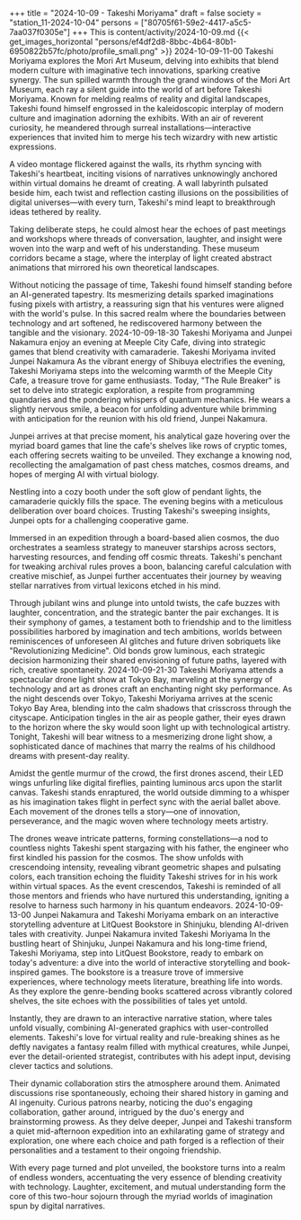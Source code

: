 +++
title = "2024-10-09 - Takeshi Moriyama"
draft = false
society = "station_11-2024-10-04"
persons = ["80705f61-59e2-4417-a5c5-7aa037f0305e"]
+++
This is content/activity/2024-10-09.md
{{< get_images_horizontal "persons/ef4df2d8-8bbc-4b64-80b1-6950822b57fc/photo/profile_small.png" >}}
2024-10-09-11-00
Takeshi Moriyama explores the Mori Art Museum, delving into exhibits that blend modern culture with imaginative tech innovations, sparking creative synergy.
The sun spilled warmth through the grand windows of the Mori Art Museum, each ray a silent guide into the world of art before Takeshi Moriyama. Known for melding realms of reality and digital landscapes, Takeshi found himself engrossed in the kaleidoscopic interplay of modern culture and imagination adorning the exhibits. With an air of reverent curiosity, he meandered through surreal installations—interactive experiences that invited him to merge his tech wizardry with new artistic expressions.

A video montage flickered against the walls, its rhythm syncing with Takeshi's heartbeat, inciting visions of narratives unknowingly anchored within virtual domains he dreamt of creating. A wall labyrinth pulsated beside him, each twist and reflection casting illusions on the possibilities of digital universes—with every turn, Takeshi's mind leapt to breakthrough ideas tethered by reality.

Taking deliberate steps, he could almost hear the echoes of past meetings and workshops where threads of conversation, laughter, and insight were woven into the warp and weft of his understanding. These museum corridors became a stage, where the interplay of light created abstract animations that mirrored his own theoretical landscapes.

Without noticing the passage of time, Takeshi found himself standing before an AI-generated tapestry. Its mesmerizing details sparked imaginations fusing pixels with artistry, a reassuring sign that his ventures were aligned with the world's pulse. In this sacred realm where the boundaries between technology and art softened, he rediscovered harmony between the tangible and the visionary.
2024-10-09-18-30
Takeshi Moriyama and Junpei Nakamura enjoy an evening at Meeple City Cafe, diving into strategic games that blend creativity with camaraderie.
Takeshi Moriyama invited Junpei Nakamura
As the vibrant energy of Shibuya electrifies the evening, Takeshi Moriyama steps into the welcoming warmth of the Meeple City Cafe, a treasure trove for game enthusiasts. Today, 
\"The Rule Breaker\" is set to delve into strategic exploration, a respite from programming quandaries and the pondering whispers of quantum mechanics. He wears a slightly nervous smile, a beacon for unfolding adventure while brimming with anticipation for the reunion with his old friend, Junpei Nakamura.

Junpei arrives at that precise moment, his analytical gaze hovering over the myriad board games that line the cafe's shelves like rows of cryptic tomes, each offering secrets waiting to be unveiled. They exchange a knowing nod, recollecting the amalgamation of past chess matches, cosmos dreams, and hopes of merging AI with virtual biology.

Nestling into a cozy booth under the soft glow of pendant lights, the camaraderie quickly fills the space. The evening begins with a meticulous deliberation over board choices. Trusting Takeshi's sweeping insights, Junpei opts for a challenging cooperative game.

Immersed in an expedition through a board-based alien cosmos, the duo orchestrates a seamless strategy to maneuver starships across sectors, harvesting resources, and fending off cosmic threats. Takeshi's penchant for tweaking archival rules proves a boon, balancing careful calculation with creative mischief, as Junpei further accentuates their journey by weaving stellar narratives from virtual lexicons etched in his mind.

Through jubilant wins and plunge into untold twists, the cafe buzzes with laughter, concentration, and the strategic banter the pair exchanges. It is their symphony of games, a testament both to friendship and to the limitless possibilities harbored by imagination and tech ambitions, worlds between reminiscences of unforeseen AI glitches and future driven sobriquets like \"Revolutionizing Medicine\". Old bonds grow luminous, each strategic decision harmonizing their shared envisioning of future paths, layered with rich, creative spontaneity.
2024-10-09-21-30
Takeshi Moriyama attends a spectacular drone light show at Tokyo Bay, marveling at the synergy of technology and art as drones craft an enchanting night sky performance.
As the night descends over Tokyo, Takeshi Moriyama arrives at the scenic Tokyo Bay Area, blending into the calm shadows that crisscross through the cityscape. Anticipation tingles in the air as people gather, their eyes drawn to the horizon where the sky would soon light up with technological artistry. Tonight, Takeshi will bear witness to a mesmerizing drone light show, a sophisticated dance of machines that marry the realms of his childhood dreams with present-day reality.

Amidst the gentle murmur of the crowd, the first drones ascend, their LED wings unfurling like digital fireflies, painting luminous arcs upon the starlit canvas. Takeshi stands enraptured, the world outside dimming to a whisper as his imagination takes flight in perfect sync with the aerial ballet above. Each movement of the drones tells a story—one of innovation, perseverance, and the magic woven where technology meets artistry.

The drones weave intricate patterns, forming constellations—a nod to countless nights Takeshi spent stargazing with his father, the engineer who first kindled his passion for the cosmos. The show unfolds with crescendoing intensity, revealing vibrant geometric shapes and pulsating colors, each transition echoing the fluidity Takeshi strives for in his work within virtual spaces. As the event crescendos, Takeshi is reminded of all those mentors and friends who have nurtured this understanding, igniting a resolve to harness such harmony in his quantum endeavors.
2024-10-09-13-00
Junpei Nakamura and Takeshi Moriyama embark on an interactive storytelling adventure at LitQuest Bookstore in Shinjuku, blending AI-driven tales with creativity.
Junpei Nakamura invited Takeshi Moriyama
In the bustling heart of Shinjuku, Junpei Nakamura and his long-time friend, Takeshi Moriyama, step into LitQuest Bookstore, ready to embark on today's adventure: a dive into the world of interactive storytelling and book-inspired games. The bookstore is a treasure trove of immersive experiences, where technology meets literature, breathing life into words. As they explore the genre-bending books scattered across vibrantly colored shelves, the site echoes with the possibilities of tales yet untold.

Instantly, they are drawn to an interactive narrative station, where tales unfold visually, combining AI-generated graphics with user-controlled elements. Takeshi's love for virtual reality and rule-breaking shines as he deftly navigates a fantasy realm filled with mythical creatures, while Junpei, ever the detail-oriented strategist, contributes with his adept input, devising clever tactics and solutions.

Their dynamic collaboration stirs the atmosphere around them. Animated discussions rise spontaneously, echoing their shared history in gaming and AI ingenuity. Curious patrons nearby, noticing the duo's engaging collaboration, gather around, intrigued by the duo's energy and brainstorming prowess. As they delve deeper, Junpei and Takeshi transform a quiet mid-afternoon expedition into an exhilarating game of strategy and exploration, one where each choice and path forged is a reflection of their personalities and a testament to their ongoing friendship.

With every page turned and plot unveiled, the bookstore turns into a realm of endless wonders, accentuating the very essence of blending creativity with technology. Laughter, excitement, and mutual understanding form the core of this two-hour sojourn through the myriad worlds of imagination spun by digital narratives.
